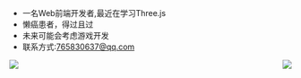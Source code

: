- 一名Web前端开发者,最近在学习Three.js
- 懒癌患者，得过且过
- 未来可能会考虑游戏开发
- 联系方式:765830637@qq.com
<img align="right" src="https://github-readme-stats-etd35qmyn-kallkago.vercel.app/api/top-langs/?username=KallkaGO&layout=compact" />
<img align="left" src="https://github-readme-stats-etd35qmyn-kallkago.vercel.app/api?username=KallkaGo&show_icons=true" />

